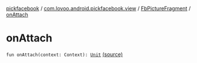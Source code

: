[pickfacebook](../../index.md) / [com.lovoo.android.pickfacebook.view](../index.md) / [FbPictureFragment](index.md) / [onAttach](./on-attach.md)

# onAttach

`fun onAttach(context: Context): `[`Unit`](https://kotlinlang.org/api/latest/jvm/stdlib/kotlin/-unit/index.html) [(source)](https://github.com/lovoo/android-pickpic/blob/master/pickfacebook/pickfacebook/src/main/kotlin/com/lovoo/android/pickfacebook/view/FbPictureFragment.kt#L78)